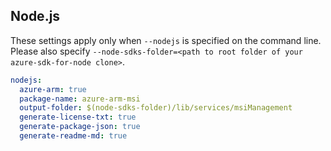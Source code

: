 ## Node.js

These settings apply only when `--nodejs` is specified on the command line.
Please also specify `--node-sdks-folder=<path to root folder of your azure-sdk-for-node clone>`.

``` yaml $(nodejs)
nodejs:
  azure-arm: true
  package-name: azure-arm-msi
  output-folder: $(node-sdks-folder)/lib/services/msiManagement
  generate-license-txt: true
  generate-package-json: true
  generate-readme-md: true
```
